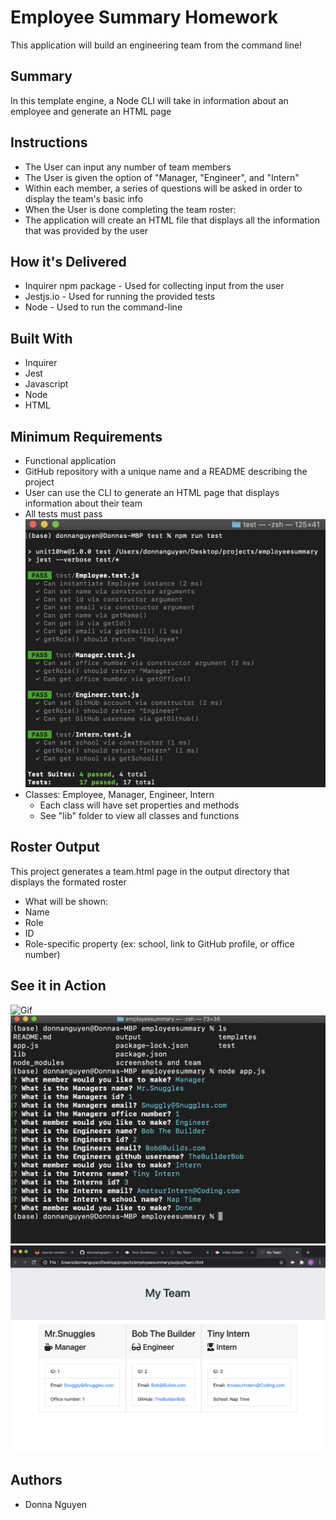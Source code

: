 # Employee Summary Homework
This application will build an engineering team from the command line! 

## Summary
In this template engine, a Node CLI will take in information about an employee and generate an HTML page

## Instructions
* The User can input any number of team members
 * The User is given the option of "Manager, "Engineer", and "Intern"
 * Within each member, a series of questions will be asked in order to display the team's basic info
* When the User is done completing the team roster:
 * The application will create an HTML file that displays all the information that was provided by the user

 ## How it's Delivered
 * Inquirer npm package - Used for collecting input from the user
 * Jestjs.io - Used for running the provided tests
 * Node - Used to run the command-line

 ## Built With
 * Inquirer
 * Jest
 * Javascript
 * Node
 * HTML

## Minimum Requirements
* Functional application
* GitHub repository with a unique name and a README describing the project
* User can use the CLI to generate an HTML page that displays information about their team
* All tests must pass
![Picture](https://github.com/donnaxnguyen/employeesummary/blob/master/screenshots%20and%20team/screenshot-test.png)
* Classes: Employee, Manager, Engineer, Intern
  * Each class will have set properties and methods
  * See "lib" folder to view all classes and functions

## Roster Output
This project generates a team.html page in the output directory that displays the formated roster
* What will be shown:
 * Name
 * Role
 * ID
 * Role-specific property (ex: school, link to GitHub profile, or office number)


## See it in Action
![Gif](https://github.com/donnaxnguyen/employeesummary/blob/master/screenshots%20and%20team/working%20commandline.gif)
![Node](https://github.com/donnaxnguyen/employeesummary/blob/master/screenshots%20and%20team/Screenshot-gif.png)
![Team](https://github.com/donnaxnguyen/employeesummary/blob/master/screenshots%20and%20team/OutputTeam.png)

 ## Authors
 * Donna Nguyen

